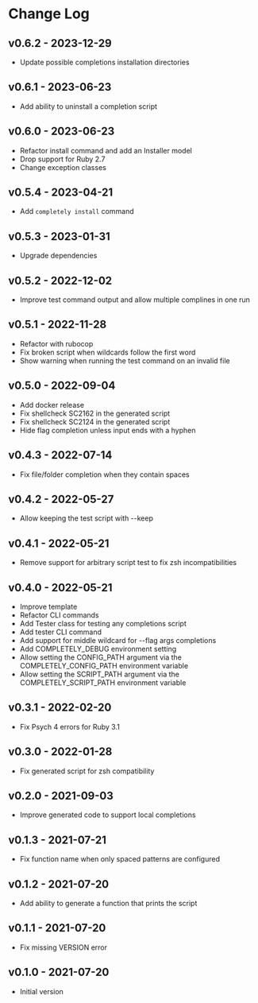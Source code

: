 Change Log
========================================

v0.6.2 - 2023-12-29
----------------------------------------

- Update possible completions installation directories


v0.6.1 - 2023-06-23
----------------------------------------

- Add ability to uninstall a completion script


v0.6.0 - 2023-06-23
----------------------------------------

- Refactor install command and add an Installer model
- Drop support for Ruby 2.7
- Change exception classes


v0.5.4 - 2023-04-21
----------------------------------------

- Add `completely install` command


v0.5.3 - 2023-01-31
----------------------------------------

- Upgrade dependencies


v0.5.2 - 2022-12-02
----------------------------------------

- Improve test command output and allow multiple complines in one run


v0.5.1 - 2022-11-28
----------------------------------------

- Refactor with rubocop
- Fix broken script when wildcards follow the first word
- Show warning when running the test command on an invalid file


v0.5.0 - 2022-09-04
----------------------------------------

- Add docker release
- Fix shellcheck SC2162 in the generated script
- Fix shellcheck SC2124 in the generated script
- Hide flag completion unless input ends with a hyphen


v0.4.3 - 2022-07-14
----------------------------------------

- Fix file/folder completion when they contain spaces


v0.4.2 - 2022-05-27
----------------------------------------

- Allow keeping the test script with --keep


v0.4.1 - 2022-05-21
----------------------------------------

- Remove support for arbitrary script test to fix zsh incompatibilities


v0.4.0 - 2022-05-21
----------------------------------------

- Improve template
- Refactor CLI commands
- Add Tester class for testing any completions script
- Add tester CLI command
- Add support for middle wildcard for --flag args completions
- Add COMPLETELY_DEBUG environment setting
- Allow setting the CONFIG_PATH argument via the COMPLETELY_CONFIG_PATH environment variable
- Allow setting the SCRIPT_PATH argument via the COMPLETELY_SCRIPT_PATH environment variable


v0.3.1 - 2022-02-20
----------------------------------------

- Fix Psych 4 errors for Ruby 3.1


v0.3.0 - 2022-01-28
----------------------------------------

- Fix generated script for zsh compatibility


v0.2.0 - 2021-09-03
----------------------------------------

- Improve generated code to support local completions


v0.1.3 - 2021-07-21
----------------------------------------

- Fix function name when only spaced patterns are configured


v0.1.2 - 2021-07-20
----------------------------------------

- Add ability to generate a function that prints the script


v0.1.1 - 2021-07-20
----------------------------------------

- Fix missing VERSION error


v0.1.0 - 2021-07-20
----------------------------------------

- Initial version


